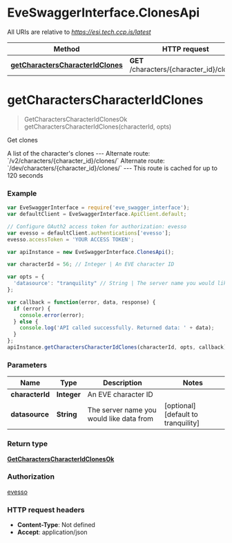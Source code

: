 # EveSwaggerInterface.ClonesApi

All URIs are relative to *https://esi.tech.ccp.is/latest*

Method | HTTP request | Description
------------- | ------------- | -------------
[**getCharactersCharacterIdClones**](ClonesApi.md#getCharactersCharacterIdClones) | **GET** /characters/{character_id}/clones/ | Get clones


<a name="getCharactersCharacterIdClones"></a>
# **getCharactersCharacterIdClones**
> GetCharactersCharacterIdClonesOk getCharactersCharacterIdClones(characterId, opts)

Get clones

A list of the character&#39;s clones  ---  Alternate route: &#x60;/v2/characters/{character_id}/clones/&#x60;  Alternate route: &#x60;/dev/characters/{character_id}/clones/&#x60;   ---  This route is cached for up to 120 seconds

### Example
```javascript
var EveSwaggerInterface = require('eve_swagger_interface');
var defaultClient = EveSwaggerInterface.ApiClient.default;

// Configure OAuth2 access token for authorization: evesso
var evesso = defaultClient.authentications['evesso'];
evesso.accessToken = 'YOUR ACCESS TOKEN';

var apiInstance = new EveSwaggerInterface.ClonesApi();

var characterId = 56; // Integer | An EVE character ID

var opts = { 
  'datasource': "tranquility" // String | The server name you would like data from
};

var callback = function(error, data, response) {
  if (error) {
    console.error(error);
  } else {
    console.log('API called successfully. Returned data: ' + data);
  }
};
apiInstance.getCharactersCharacterIdClones(characterId, opts, callback);
```

### Parameters

Name | Type | Description  | Notes
------------- | ------------- | ------------- | -------------
 **characterId** | **Integer**| An EVE character ID | 
 **datasource** | **String**| The server name you would like data from | [optional] [default to tranquility]

### Return type

[**GetCharactersCharacterIdClonesOk**](GetCharactersCharacterIdClonesOk.md)

### Authorization

[evesso](../README.md#evesso)

### HTTP request headers

 - **Content-Type**: Not defined
 - **Accept**: application/json


